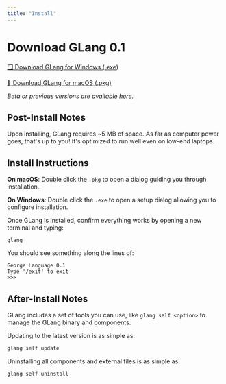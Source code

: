 ```yaml
---
title: "Install"
---
```


# Download GLang 0.1

[🪟 Download GLang for Windows (.exe)](https://github.com/george-language/glang/releases/latest/download/GeorgeLanguage+windows_setup.exe)

[🍏 Download GLang for macOS (.pkg)](https://github.com/george-language/glang/releases/latest/download/GeorgeLanguage+macos_setup.pkg)

_Beta or previous versions are available [here](https://github.com/george-language/glang/releases)._

## Post-Install Notes
Upon installing, GLang requires ~5 MB of space. As far as computer power goes, that's up to you! It's optimized to run well even on low-end laptops.

## Install Instructions

**On macOS**:
Double click the `.pkg` to open a dialog guiding you through installation.

**On Windows**:
Double click the `.exe` to open a setup dialog allowing you to configure installation.

Once GLang is installed, confirm everything works by opening a new terminal and typing:

```
glang
```

You should see something along the lines of:

```
George Language 0.1
Type '/exit' to exit
>>>
```

## After-Install Notes
GLang includes a set of tools you can use, like `glang self <option>` to manage the GLang binary and components.

Updating to the latest version is as simple as:

```sh
glang self update
```

Uninstalling all components and external files is as simple as:

```sh
glang self uninstall
```
